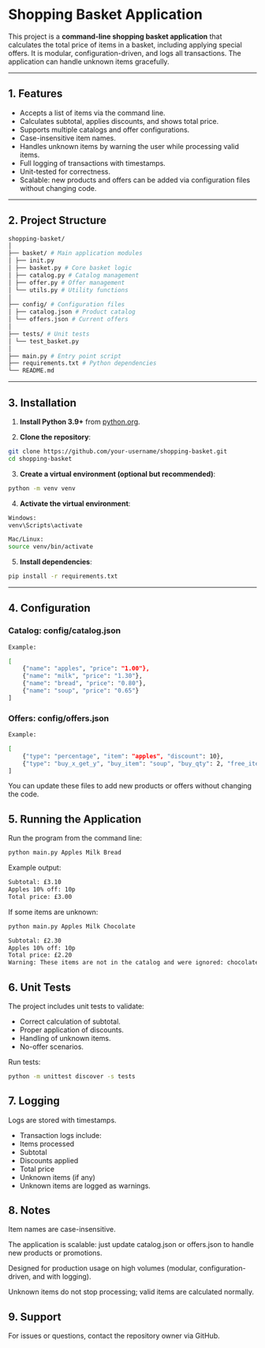 # Shopping Basket Application

This project is a **command-line shopping basket application** that calculates the total price of items in a basket, including applying special offers. It is modular, configuration-driven, and logs all transactions. The application can handle unknown items gracefully.

---

## 1. Features

- Accepts a list of items via the command line.
- Calculates subtotal, applies discounts, and shows total price.
- Supports multiple catalogs and offer configurations.
- Case-insensitive item names.
- Handles unknown items by warning the user while processing valid items.
- Full logging of transactions with timestamps.
- Unit-tested for correctness.
- Scalable: new products and offers can be added via configuration files without changing code.

---

## 2. Project Structure

```bash
shopping-basket/
│
├── basket/ # Main application modules
│ ├── init.py
│ ├── basket.py # Core basket logic
│ ├── catalog.py # Catalog management
│ ├── offer.py # Offer management
│ └── utils.py # Utility functions
│
├── config/ # Configuration files
│ ├── catalog.json # Product catalog
│ └── offers.json # Current offers
│
├── tests/ # Unit tests
│ └── test_basket.py
│
├── main.py # Entry point script
├── requirements.txt # Python dependencies
└── README.md
```

---

## 3. Installation

1. **Install Python 3.9+** from [python.org](https://www.python.org/downloads/).

2. **Clone the repository**:
```bash
git clone https://github.com/your-username/shopping-basket.git
cd shopping-basket
```

3. **Create a virtual environment (optional but recommended)**:
```bash
python -m venv venv
```

4. **Activate the virtual environment**:

```bash
Windows:
venv\Scripts\activate

Mac/Linux:
source venv/bin/activate
```

5. **Install dependencies**:
```bash
pip install -r requirements.txt
```
---
## 4. Configuration

### Catalog: config/catalog.json
```bash
Example:

[
    {"name": "apples", "price": "1.00"},
    {"name": "milk", "price": "1.30"},
    {"name": "bread", "price": "0.80"},
    {"name": "soup", "price": "0.65"}
]
```

### Offers: config/offers.json
```bash
Example:

[
    {"type": "percentage", "item": "apples", "discount": 10},
    {"type": "buy_x_get_y", "buy_item": "soup", "buy_qty": 2, "free_item": "bread", "discount_percent": 50}
]
```

You can update these files to add new products or offers without changing the code.

## 5. Running the Application

Run the program from the command line:

```bash
python main.py Apples Milk Bread
```

Example output:
```bash
Subtotal: £3.10
Apples 10% off: 10p
Total price: £3.00
```

If some items are unknown:
```bash
python main.py Apples Milk Chocolate

Subtotal: £2.30
Apples 10% off: 10p
Total price: £2.20
Warning: These items are not in the catalog and were ignored: chocolate
```
## 6. Unit Tests

The project includes unit tests to validate:

- Correct calculation of subtotal.
- Proper application of discounts.
- Handling of unknown items.
- No-offer scenarios.

Run tests:
```bash
python -m unittest discover -s tests
```

## 7. Logging

Logs are stored with timestamps.

- Transaction logs include:
- Items processed
- Subtotal
- Discounts applied
- Total price
- Unknown items (if any)
- Unknown items are logged as warnings.

## 8. Notes

Item names are case-insensitive.

The application is scalable: just update catalog.json or offers.json to handle new products or promotions.

Designed for production usage on high volumes (modular, configuration-driven, and with logging).

Unknown items do not stop processing; valid items are calculated normally.

## 9. Support

For issues or questions, contact the repository owner via GitHub.
